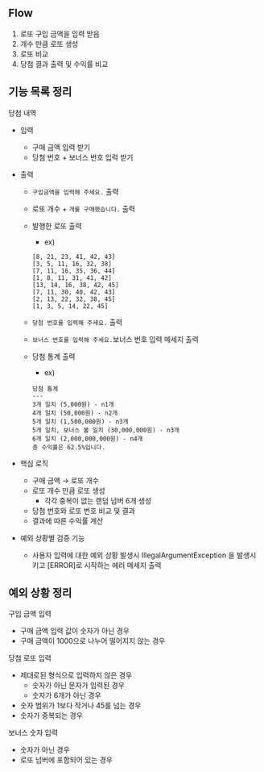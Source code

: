 ## Flow
1. 로또 구입 금액을 입력 받음
2. 개수 만큼 로또 생성
3. 로또 비교
4. 당첨 결과 출력 및 수익률 비교

## 기능 목록 정리
당첨 내역
- 입력
    - 구매 금액 입력 받기
    - 당첨 번호 + 보너스 번호 입력 받기
- 출력
    - `구입금액을 입력해 주세요.` 출력
    - 로또 개수 + `개를 구매했습니다.` 출력
    - 발행한 로또 출력
        - ex)

        ```
        [8, 21, 23, 41, 42, 43]
        [3, 5, 11, 16, 32, 38]
        [7, 11, 16, 35, 36, 44]
        [1, 8, 11, 31, 41, 42]
        [13, 14, 16, 38, 42, 45]
        [7, 11, 30, 40, 42, 43]
        [2, 13, 22, 32, 38, 45]
        [1, 3, 5, 14, 22, 45]
        ```

    - `당첨 번호를 입력해 주세요.` 출력
    - `보너스 번호를 입력해 주세요.`보너스 번호 입력 메세지 출력
    - 당첨 통계 출력
        - ex)
      ```
      당첨 통계
      ---
      3개 일치 (5,000원) - n1개
      4개 일치 (50,000원) - n2개
      5개 일치 (1,500,000원) - n3개
      5개 일치, 보너스 볼 일치 (30,000,000원) - n3개
      6개 일치 (2,000,000,000원) - n4개
      총 수익률은 62.5%입니다.

      ```

- 핵심 로직
    - 구매 금액 → 로또 개수
    - 로또 개수 만큼 로또 생성
        - 각각 중복이 없는 랜덤 넘버 6개 생성
    - 당첨 번호와 로또 번호 비교 및 결과
    - 결과에 따른 수익률 계산

- 예외 상황별 검증 기능
    - 사용자 입력에 대한 예외 상황 발생시 IllegalArgumentException 을 발생시키고 [ERROR]로 시작하는 에러 메세지 출력


## 예외 상황 정리

구입 금액 입력
- 구매 금액 입력 값이 숫자가 아닌 경우
- 구매 금액이 1000으로 나누어 떨어지지 않는 경우

당첨 로또 입력
- 제대로된 형식으로 입력하지 않은 경우
  - 숫자가 아닌 문자가 입력된 경우
  - 숫자가 6개가 아닌 경우
- 숫자 범위가 1보다 작거나 45를 넘는 경우
- 숫자가 중복되는 경우

보너스 숫자 입력
- 숫자가 아닌 경우
- 로또 넘버에 포함되어 있는 경우

